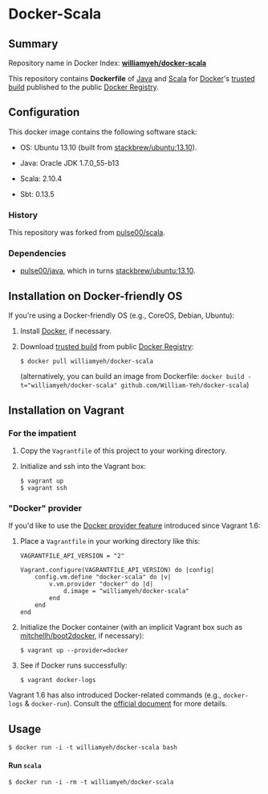 Docker-Scala
============

## Summary

Repository name in Docker Index: **[williamyeh/docker-scala](https://index.docker.io/u/williamyeh/docker-scala/)**

This repository contains **Dockerfile** of [Java](https://www.java.com/) and [Scala](http://www.scala-lang.org) for [Docker](https://www.docker.io/)'s [trusted build](https://index.docker.io/u/williamyeh/docker-scala/) published to the public [Docker Registry](https://index.docker.io/).





## Configuration

This docker image contains the following software stack:

- OS:   Ubuntu 13.10 (built from [stackbrew/ubuntu:13.10](https://index.docker.io/u/stackbrew/ubuntu/)).

- Java: Oracle JDK 1.7.0_55-b13

- Scala: 2.10.4

- Sbt: 0.13.5


### History

This repository was forked from [pulse00/scala](https://index.docker.io/u/pulse00/scala/).


### Dependencies

* [pulse00/java](https://github.com/dubture-dockerfiles/java), which in turns [stackbrew/ubuntu:13.10](https://index.docker.io/u/stackbrew/ubuntu/).



## Installation on Docker-friendly OS

If you're using a Docker-friendly OS (e.g., CoreOS, Debian, Ubuntu):

1. Install [Docker](https://www.docker.io/), if necessary.

2. Download [trusted build](https://index.docker.io/u/williamyeh/docker-scala/) from public [Docker Registry](https://index.docker.io/):

   ```
   $ docker pull williamyeh/docker-scala
   ```

   (alternatively, you can build an image from Dockerfile: `docker build -t="williamyeh/docker-scala" github.com/William-Yeh/docker-scala`)



## Installation on Vagrant


### For the impatient

1. Copy the `Vagrantfile` of this project to your working directory.

2. Initialize and ssh into the Vagrant box:

   ```
   $ vagrant up
   $ vagrant ssh
   ```




### "Docker" provider

If you'd like to use the [Docker provider feature](https://www.vagrantup.com/blog/feature-preview-vagrant-1-6-docker-dev-environments.html) introduced since Vagrant 1.6:

1. Place a `Vagrantfile` in your working directory like this:

   ```
   VAGRANTFILE_API_VERSION = "2"

   Vagrant.configure(VAGRANTFILE_API_VERSION) do |config|
       config.vm.define "docker-scala" do |v|
           v.vm.provider "docker" do |d|
               d.image = "williamyeh/docker-scala"
           end
       end
   end
   ```


2. Initialize the Docker container (with an implicit Vagrant box such as [mitchellh/boot2docker](https://github.com/mitchellh/boot2docker-vagrant-box), if necessary):

   ```
   $ vagrant up --provider=docker
   ``` 

3. See if Docker runs successfully:

   ```
   $ vagrant docker-logs
   ```


Vagrant 1.6 has also introduced Docker-related commands (e.g., `docker-logs` & `docker-run`). Consult the [official document](https://docs.vagrantup.com/v2/docker/commands.html) for more details.






## Usage

```
$ docker run -i -t williamyeh/docker-scala bash
```


#### Run `scala`

```
$ docker run -i -rm -t williamyeh/docker-scala
```
